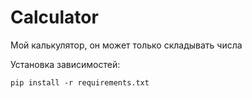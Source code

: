 # Calculator
Мой калькулятор, он может только складывать числа

Установка зависимостей:
```
pip install -r requirements.txt
```
